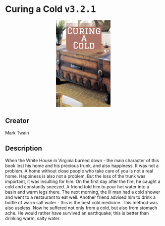 
# Curing a Cold <kbd>v3.2.1</kbd>

<center>
  <img src="./cover-1024.jpg"/>
</center>

## Creator
Mark Twain

## Description
When the White House in Virginia burned down - the main character of this book lost his home and his precious trunk, and also happiness. It was not a problem. A home without close people who take care of you is not a real home. Happiness is also not a problem. But the loss of the trunk was important, it was insulting for him. On the first day after the fire, he caught a cold and constantly sneezed. A friend told him to pour hot water into a basin and warm legs there. The next morning, the ill man had a cold shower and went to a restaurant to eat well. Another friend advised him to drink a bottle of warm salt water - this is the best cold medicine. This method was also useless. Now he suffered not only from a cold, but also from stomach ache. He would rather have survived an earthquake; this is better than drinking warm, salty water.
